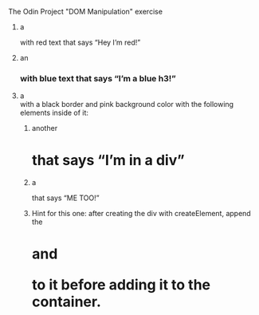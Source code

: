 The Odin Project "DOM Manipulation" exercise

  1.  a <p> with red text that says “Hey I’m red!”
  2.  an <h3> with blue text that says “I’m a blue h3!”
  3.  a <div> with a black border and pink background color with the following elements inside of it:
      1.  another <h1> that says “I’m in a div”
      2.  a <p> that says “ME TOO!”
      3.  Hint for this one: after creating the div with createElement, append the <h1> and <p> to it before adding it to the container.
